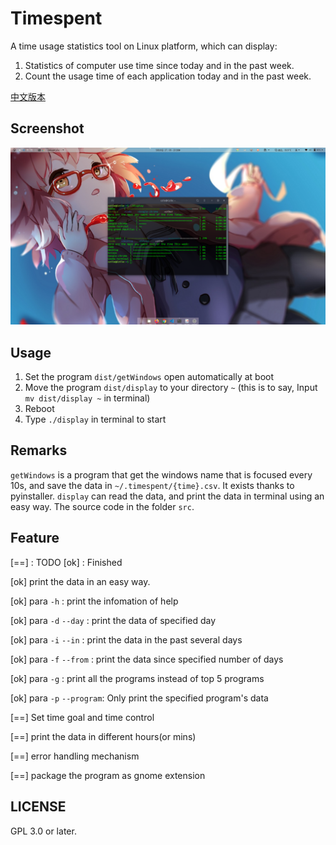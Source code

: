 # Timespent
A time usage statistics tool on Linux platform, which can display:
1. Statistics of computer use time since today and in the past week.
2. Count the usage time of each application today and in the past week.

[中文版本](README.md)

## Screenshot
![new-version](picture/3.png)

## Usage
1. Set the program `dist/getWindows` open automatically at boot
2. Move the program `dist/display` to your directory `~` (this is to say, Input `mv dist/display ~` in terminal)
3. Reboot
4. Type `./display` in terminal to start

## Remarks
`getWindows` is a program that get the windows name that is focused every 10s, and save the data in `~/.timespent/{time}.csv`. It exists thanks to pyinstaller. `display` can read the data, and print the data in terminal using an easy way. The source code in the folder `src`.

## Feature
[==] : TODO
[ok] : Finished

[ok] print the data in an easy way.

[ok] para `-h`          : print the infomation of help

[ok] para `-d` `--day`  : print the data of specified day

[ok] para `-i` `--in`   : print the data in the past several days

[ok] para `-f` `--from` : print the data since specified number of days

[ok] para `-g`          : print all the programs instead of top 5 programs

[ok] para `-p` `--program`: Only print the specified program's data

[==] Set time goal and time control

[==] print the data in different hours(or mins)

[==] error handling mechanism

[==] package the program as gnome extension

## LICENSE
GPL 3.0 or later.